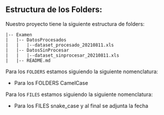 
## Estructura de los Folders:

Nuestro proyecto tiene la siguiente estructura de folders:

```
|-- Examen
|   |-- DatosProcesados
|   |   |--dataset_procesado_20210811.xls 
|   |-- DatosSinProcesar
|   |   |--dataset_sinprocesar_20210811.xls
|   |-- README.md
```
Para los ```FOLDERS``` estamos siguiendo la siguiente nomenclatura:

<ul>
  <li>Para los FOLDERS CamelCase</li>
</ul>

Para los ```FILES``` estamos siguiendo la siguiente nomenclatura:

<ul>
  <li>Para los FILES snake_case y al final se adjunta la fecha</li>
</ul>
